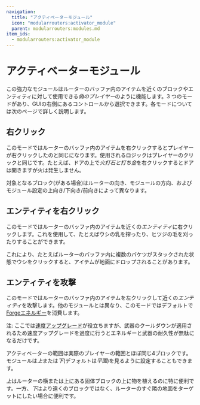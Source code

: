 ```yaml
---
navigation:
  title: "アクティベーターモジュール"
  icon: "modularrouters:activator_module"
  parent: modularrouters:modules.md
item_ids:
  - modularrouters:activator_module
---
```


# アクティベーターモジュール

この強力なモジュールはルーターのバッファ内のアイテムを近くのブロックやエンティティに対して使用できる*偽のプレイヤー*のように機能します。3 つのモードがあり、GUIの右側にあるコントロールから選択できます。各モードについては次のページで詳しく説明します。

## 右クリック

このモードではルーターのバッファ内のアイテムを右クリックするとプレイヤーが右クリックしたのと同じになります。使用されるロジックはプレイヤーのクリックと同じです。たとえば、ドアの上で*火打石と打ち金*を右クリックするとドアは開きますが火は発生しません。

対象となるブロック(がある場合)はルーターの向き、モジュールの方向、およびモジュール設定の上向き/下向き/前向きによって異なります。

## エンティティを右クリック

このモードではルーターのバッファ内のアイテムを近くの*エンティティ*に右クリックします。これを使用して、たとえばウシの乳を搾ったり、ヒツジの毛を刈ったりすることができます。

これにより、たとえばルーターのバッファ内に複数のバケツがスタックされた状態でウシをクリックすると、アイテムが地面にドロップされることがあります。

## エンティティを攻撃

このモードではルーターのバッファ内のアイテムを左クリックして近くの*エンティティ*を攻撃します。他のモジュールとは異なり、このモードではデフォルトで[Forgeエネルギー](../upgrades/energy.md)を消費します。

注: ここでは[速度アップグレード](../upgrades/speed.md)が役立ちますが、武器のクールダウンが適用されるため速度アップグレードを過度に行うとエネルギーと武器の耐久性が無駄になるだけです。

アクティベーターの範囲は実際のプレイヤーの範囲とほぼ同じ4ブロックです。モジュールは*上*または*下*(デフォルトは*平面*)を見るように設定することもできます。

*上*はルーターの横または上にある固体ブロックの上に物を植えるのに特に便利です。一方、*下*はより遠くのブロックではなく、ルーターのすぐ隣の地面をターゲットにしたい場合に便利です。



<Recipe id="modularrouters:activator_module" />

